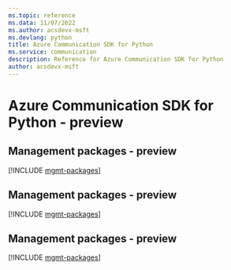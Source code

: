 ```yaml
---
ms.topic: reference
ms.data: 11/07/2022
ms.author: acsdevx-msft
ms.devlang: python
title: Azure Communication SDK for Python
ms.service: communication
description: Reference for Azure Communication SDK for Python
author: acsdevx-msft
---
```

# Azure Communication SDK for Python - preview

## Management packages - preview
[!INCLUDE [mgmt-packages](communication-mgmt-index.md)]
## Management packages - preview
[!INCLUDE [mgmt-packages](communication-mgmt-index.md)]
## Management packages - preview
[!INCLUDE [mgmt-packages](communication-mgmt-index.md)]